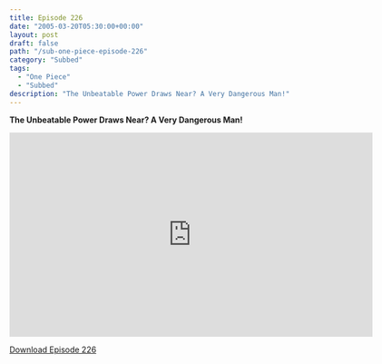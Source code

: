 ```yaml
---
title: Episode 226
date: "2005-03-20T05:30:00+00:00"
layout: post
draft: false
path: "/sub-one-piece-episode-226"
category: "Subbed"
tags:
  - "One Piece"
  - "Subbed"
description: "The Unbeatable Power Draws Near? A Very Dangerous Man!"
---
```


**The Unbeatable Power Draws Near? A Very Dangerous Man!**

<iframe width="640" height="360" src="https://www.rapidvideo.com/e/FXQGWV0YNN" frameborder="0" marginwidth=0 marginheight=0 scrolling=no allowfullscreen></iframe>

<a href="http://ouo.io/qs/eCodkFEQ?s=https://rapidvid.to/d/https://www.rapidvideo.com/e/FXQGWV0YNN">Download Episode 226</a>
